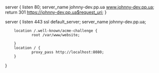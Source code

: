 
server {
    listen 80;
    server_name johnny-dev.pp.ua  www.johnny-dev.pp.ua;
    return 301 https://johnny-dev.pp.ua$request_uri;
}

server {
         listen 443 ssl default_server;
         server_name johnny-dev.pp.ua;

        location /.well-known/acme-challenge {
                root /var/www/website;

        }
        location / {
                proxy_pass http://localhost:8080;
        }
}





